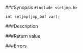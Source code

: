 ###Synopsis
`#include <setjmp.h>`

`int setjmp(jmp_buf var);`

###Description

###Return value

###Errors